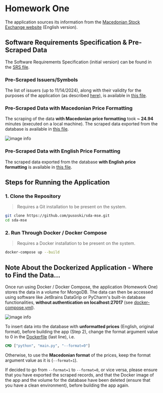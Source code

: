 # Homework One

The application sources its information from the [Macedonian Stock Exchange website](https://www.mse.mk/en) (English
version).

## Software Requirements Specification & Pre-Scraped Data

The Software Requirements Specification (initial version) can be found in the [SRS file](../docs/SRS.md).

### Pre-Scraped Issuers/Symbols

The list of issuers (up to 11/14/2024), along with their validity for the purposes of the application (as described
[here](../docs/homework_one_desc.pdf)), is available in [this file](./pre_scraped_data/11-14-2024-Issuers.csv).

### Pre-Scraped Data with Macedonian Price Formatting

The scraping of the data **with Macedonian price formatting** took **~ 24.94** minutes (executed on a local machine).
The scraped data exported from the database is available in [this file](./pre_scraped_data/11-14-2024-MacedonianPriceFormatting.csv).

![image info](https://i.ibb.co/RS9cSC2/image.png)

### Pre-Scraped Data with English Price Formatting

The scraped data exported from the database **with English price formatting** is available in [this file](./pre_scraped_data/11-14-2024-EnglishPriceFormatting.csv).

## Steps for Running the Application

### 1. Clone the Repository

> Requires a Git installation to be present on the system.

```bash
git clone https://github.com/pusoski/sda-mse.git
cd sda-mse
```

### 2. Run Through Docker / Docker Compose

> Requires a Docker installation to be present on the system.

```bash
docker-compose up --build
```

## Note About the Dockerized Application - Where to Find the Data...

Once run using Docker / Docker Compose, the application (Homework One) stores the data in a volume for MongoDB. The data
can then be accessed using software like JetBrains DataGrip or PyCharm's built-in database functionalities, **without
authentication on localhost:27017** (see [docker-compose.yml](../docker-compose.yml)).

![image info](https://i.ibb.co/JnvSZt6/image.png)

To insert data into the database with **unformatted prices** (English, original format), before building the app (Step
2), change the format argument value to 0 in the [Dockerfile](../Dockerfile) (last line), i.e.

```dockerfile
CMD ["python", "main.py", "--format=0"]
```

Otherwise, to use the **Macedonian format** of the prices, keep the format argument value as it is (`--format=1`).

If decided to go from `--format=1` to `--format=0`, or vice versa, please ensure that you have exported the scraped
records, and that the Docker image of the app and the volume for the database have been deleted (ensure that you have a
clean environment), before building the app again.
